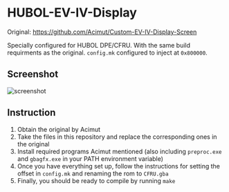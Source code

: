 # HUBOL-EV-IV-Display
Original: https://github.com/Acimut/Custom-EV-IV-Display-Screen

Specially configured for HUBOL DPE/CFRU. With the same build requirments as the original. `config.mk` configured to inject at `0x800000`.

## Screenshot
![screenshot](https://i.imgur.com/a23noiy.png)

## Instruction
1. Obtain the original by Acimut
2. Take the files in this repository and replace the corresponding ones in the original
3. Install required programs Acimut mentioned (also including `preproc.exe` and `gbagfx.exe` in your PATH environment variable)
4. Once you have everything set up, follow the instructions for setting the offset in `config.mk` and renaming the rom to `CFRU.gba`
5. Finally, you should be ready to compile by running `make`
